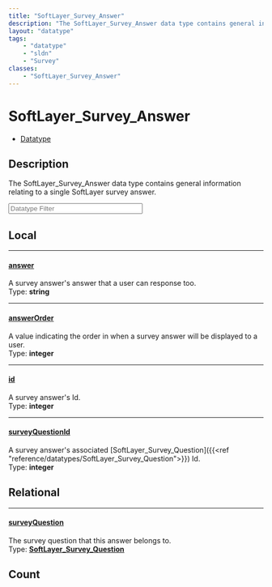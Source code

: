 ```yaml
---
title: "SoftLayer_Survey_Answer"
description: "The SoftLayer_Survey_Answer data type contains general information relating to a single SoftLayer survey answer."
layout: "datatype"
tags:
    - "datatype"
    - "sldn"
    - "Survey"
classes:
    - "SoftLayer_Survey_Answer"
---
```


# SoftLayer_Survey_Answer
<div id='service-datatype'>
    <ul id='sldn-reference-tabs'>
        <li id='datatype'> <a href='/reference/datatypes/SoftLayer_Survey_Answer' >Datatype</a></li>
    </ul>
</div>

## Description 


The SoftLayer_Survey_Answer data type contains general information relating to a single SoftLayer survey answer. 





<!-- Filer BEGIN -->
<div class="view-filters">
        <div class="clearfix">
            <div class="search-input-box">
                <input placeholder="Datatype Filter" onkeyup="titleSearch(inputId='prop-input', divId='properties', elementClass='prop-row')" 
                    type="text" id="prop-input" value="" size="30" maxlength="128" class="form-text">
            </div>
        </div>
</div>
<!-- Filer END -->

<div id="properties" class="content">
<div id="localProperties" class="prop-content" >

## Local
<div class="prop-row">

-----
[answer]: #answer
#### [answer]
A survey answer's answer that a user can response too.  
<span class="type-label">Type: </span>**string**  



</div>
<div class="prop-row">

-----
[answerOrder]: #answerorder
#### [answerOrder]
A value indicating the order in when a survey answer will be displayed to a user.  
<span class="type-label">Type: </span>**integer**  



</div>
<div class="prop-row">

-----
[id]: #id
#### [id]
A survey answer's Id.  
<span class="type-label">Type: </span>**integer**  



</div>
<div class="prop-row">

-----
[surveyQuestionId]: #surveyquestionid
#### [surveyQuestionId]
A survey answer's associated [SoftLayer_Survey_Question]({{<ref "reference/datatypes/SoftLayer_Survey_Question">}}) Id.  
<span class="type-label">Type: </span>**integer**  



</div>
</div>
<!-- LOCAL PROPERTY END -->

<div id="relationalProperties"  class="prop-content" >

## Relational
<div class="prop-row">

-----
[surveyQuestion]: #surveyquestion
#### [surveyQuestion]
The survey question that this answer belongs to.  
<span class="type-label">Type: </span>**<a href='/reference/datatypes/SoftLayer_Survey_Question'>SoftLayer_Survey_Question </a>**  



</div>

## Count
</div>



